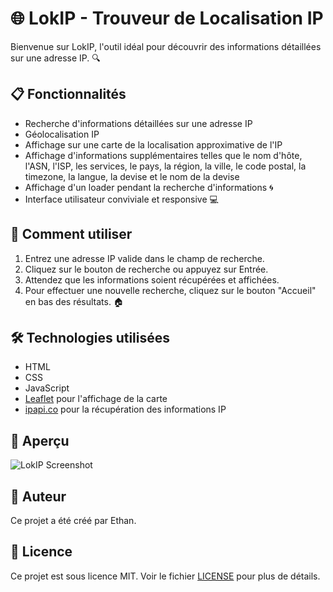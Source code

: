 # 🌐 LokIP - Trouveur de Localisation IP

Bienvenue sur LokIP, l'outil idéal pour découvrir des informations détaillées sur une adresse IP. 🔍

## 📋 Fonctionnalités

- Recherche d'informations détaillées sur une adresse IP
- Géolocalisation IP
- Affichage sur une carte de la localisation approximative de l'IP
- Affichage d'informations supplémentaires telles que le nom d'hôte, l'ASN, l'ISP, les services, le pays, la région, la ville, le code postal, la timezone, la langue, la devise et le nom de la devise
- Affichage d'un loader pendant la recherche d'informations 🌀
- Interface utilisateur conviviale et responsive 💻

## 📝 Comment utiliser

1. Entrez une adresse IP valide dans le champ de recherche.
2. Cliquez sur le bouton de recherche ou appuyez sur Entrée.
3. Attendez que les informations soient récupérées et affichées.
4. Pour effectuer une nouvelle recherche, cliquez sur le bouton "Accueil" en bas des résultats. 🏠

## 🛠 Technologies utilisées

- HTML
- CSS
- JavaScript
- [Leaflet](https://leafletjs.com/) pour l'affichage de la carte
- [ipapi.co](https://ipapi.co/) pour la récupération des informations IP

## 📸 Aperçu

![LokIP Screenshot](screenshot.png)

## 👤 Auteur

Ce projet a été créé par Ethan.

## 📜 Licence

Ce projet est sous licence MIT. Voir le fichier [LICENSE](LICENSE) pour plus de détails.

